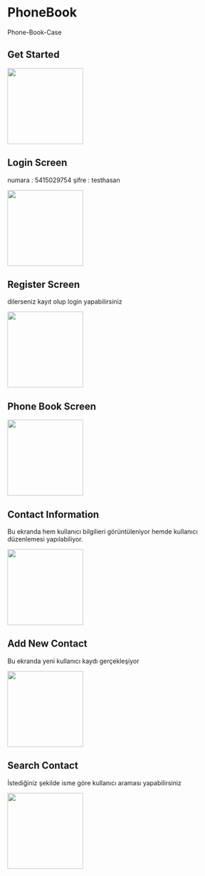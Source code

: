 # PhoneBook
Phone-Book-Case

## Get Started

<img src="https://user-images.githubusercontent.com/45069041/230093098-c45c1dff-f968-412d-afe4-9440e8afee4e.jpeg" width="170">

## Login Screen

numara : 5415029754
şifre : testhasan 

<img src="https://user-images.githubusercontent.com/45069041/230092988-6e40cddb-2706-43a3-a7cc-02a6c320b193.jpeg" width="170">

## Register Screen

dilerseniz kayıt olup login yapabilirsiniz

<img src="https://user-images.githubusercontent.com/45069041/230093082-dd55332b-ad74-4ebf-87ec-4c2c1e4b7a67.jpeg" width="170">

## Phone Book Screen

<img src="https://user-images.githubusercontent.com/45069041/230092979-a3dec5fc-e82a-427f-bbf7-3928ee93c534.jpeg" width="170">

## Contact Information 

Bu ekranda hem kullanıcı bilgilieri görüntüleniyor hemde kullanıcı düzenlemesi yapılabiliyor.

<img src="https://user-images.githubusercontent.com/45069041/230092963-f67a4c36-488f-47eb-b247-a417bff6c3f1.jpeg" width="170">

## Add New Contact  

Bu ekranda yeni kullanıcı kaydı gerçekleşiyor

<img src="https://user-images.githubusercontent.com/45069041/230092968-bffcec6d-3fc4-414e-8477-f44de8a4c8a5.jpeg" width="170">

## Search Contact

İstediğiniz şekilde isme göre kullanıcı araması yapabilirsiniz

<img src="https://user-images.githubusercontent.com/45069041/230092974-1dc8f18d-a32e-446d-970e-a9bdbfcf2def.jpeg" width="170">

